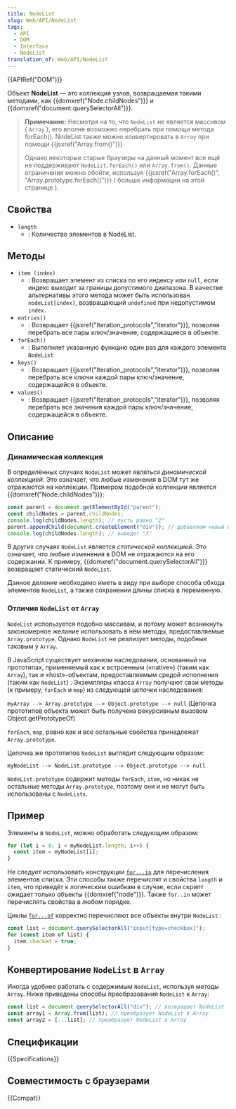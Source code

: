 ```yaml
---
title: NodeList
slug: Web/API/NodeList
tags:
  - API
  - DOM
  - Interface
  - NodeList
translation_of: Web/API/NodeList
---
```


{{APIRef("DOM")}}

Объект **NodeList** — это коллекция узлов, возвращаемая такими методами, как {{domxref("Node.childNodes")}} и {{domxref("document.querySelectorAll")}}.

> **Примечание:** Несмотря на то, что `NodeList` не является массивом ( `Array` ), его вполне возможно перебрать при помощи метода forEach(). NodeList также можно конвертировать в `Array` при помощи {{jsxref("Array.from()")}}
>
> Однако некоторые старые браузеры на данный момент все ещё не поддерживают `NodeList.forEach()` или `Array.from()`. Данные ограничения можно обойти, используя {{jsxref("Array.forEach()", "Array.prototype.forEach()")}} ( больше информации на этой странице ).

## Свойства

- `length`
  - : Количество элементов в NodeList.

## Методы

- `item (index)`
  - : Возвращает элемент из списка по его индексу или `null`, если индекс выходит за границы допустимого диапазона. В качестве альтернативы этого метода может быть использован `nodeList[index]`, возвращающий `undefined` при недопустимом `index.`
- `entries()`
  - : Возвращает {{jsxref("Iteration_protocols","iterator")}}, позволяя перебрать все пары ключ/значение, содержащиеся в объекте.
- `forEach()`
  - : Выполняет указанную функцию один раз для каждого элемента `NodeList`
- `keys()`
  - : Возвращает {{jsxref("Iteration_protocols","iterator")}}, позволяя перебрать все ключи каждой пары ключ/значение, содержащейся в объекте.
- `values()`
  - : Возвращает {{jsxref("Iteration_protocols","iterator")}}, позволяя перебрать все значения каждой пары ключ/значение, содержащейся в объекте.

## Описание

### Динамическая коллекция

В определённых случаях `NodeList` может являться _динамической коллекцией_. Это означает, что любые изменения в DOM тут же отражаются на коллекции. Примером подобной коллекции является {{domxref("Node.childNodes")}}:

```js
const parent = document.getElementById("parent");
const childNodes = parent.childNodes;
console.log(childNodes.length); // пусть равно "2"
parent.appendChild(document.createElement("div")); // добавляем новый div
console.log(childNodes.length); // выведет "3"
```

В других случаях `NodeList` является _статической коллекцией_. Это означает, что любые изменения в DOM не отражаются на его содержании. К примеру, {{domxref("document.querySelectorAll")}} возвращает статический `NodeList`.

Данное деление необходимо иметь в виду при выборе способа обхода элементов `NodeList`, а также сохранении длины списка в переменную.

### Отличия `NodeList` от `Array`

`NodeList` используется подобно массивам, и потому может возникнуть закономерное желание использовать в нём методы, предоставляемые `Array.prototype`. Однако `NodeList` не реализует методы, подобные таковым у `Array`.

В JavaScript существует механизм наследования, основанный на прототипах, применяемый как к встроенным («native») (таким как `Array`), так и «host»-объектам, предоставляемым средой исполнения (таким как `NodeList`) . Экземпляры класса `Array` получают свои методы (к примеру, `forEach` и `map`) из следующей цепочки наследования:

`myArray --> Array.prototype --> Object.prototype --> null` (Цепочка прототипов объекта может быть получена рекурсивным вызовом Object.getPrototypeOf)

`forEach`, `map`, ровно как и все остальные свойства принадлежат `Array.prototype`.

Цепочка же прототипов `NodeList` выглядит следующим образом:

`myNodeList --> NodeList.prototype --> Object.prototype --> null`

`NodeList.prototype` содержит методы `forEach`, `item`, но никак не остальные методы `Array.prototype`, поэтому они и не могут быть использованы с `NodeLists`.

## Пример

Элементы в `NodeList`, можно обработать следующим образом:

```js
for (let i = 0; i < myNodeList.length; i++) {
  const item = myNodeList[i];
}
```

Не следует использовать конструкции [`for...in`](/ru/docs/JavaScript/Reference/Statements/for...in) для перечисления элементов списка. Эти способы также перечислят и свойства `length` и `item`, что приведёт к логическим ошибкам в случае, если скрипт ожидает только объекты {{domxref("node")}}. Также `for..in` может перечислять свойства в любом порядке.

Циклы [`for...of`](/ru/docs/JavaScript/Reference/Statements/for...of) корректно перечисляют все объекты внутри `NodeList` :

```js
const list = document.querySelectorAll("input[type=checkbox]");
for (const item of list) {
  item.checked = true;
}
```

## Конвертирование `NodeList` в `Array`

Иногда удобнее работать с содержимым `NodeList`, используя методы `Array`. Ниже приведены способы преобразования `NodeList` к `Array`:

```js
const list = document.querySelectorAll("div"); // возвращает NodeList
const array1 = Array.from(list); // преобразует NodeList в Array
const array2 = [...list]; // преобразует NodeList в Array
```

## Спецификации

{{Specifications}}

## Совместимость с браузерами

{{Compat}}
